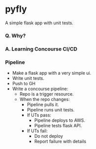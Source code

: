 # pyfly
A simple flask app with unit tests.

### Q. Why?
### A. Learning Concourse CI/CD

### Pipeline
- Make a flask app with a very simple ui.
- Write unit tests.
- Push to GH
- Write a concourse pipeline:
  - Repo is a trigger resource.
  - When the repo changes:
    - Pipeline pulls it.
    - Pipeline runs unit tests.
    - If UTs pass:
      - Pipeline deploys to AWS.
      - Pipeline tests flask API.
    - If UTs fail:
      - Do not deploy
      - Report failure with details

